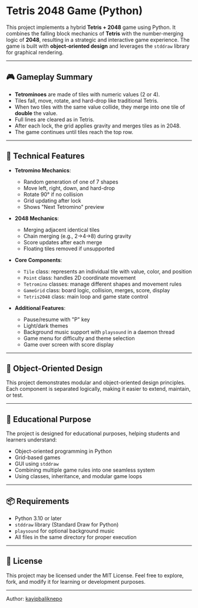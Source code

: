 # Tetris 2048 Game (Python)

This project implements a hybrid **Tetris + 2048** game using Python. It combines the falling block mechanics of **Tetris** with the number-merging logic of **2048**, resulting in a strategic and interactive game experience. The game is built with **object-oriented design** and leverages the `stddraw` library for graphical rendering.

---

## 🎮 Gameplay Summary

- **Tetrominoes** are made of tiles with numeric values (2 or 4).
- Tiles fall, move, rotate, and hard-drop like traditional Tetris.
- When two tiles with the same value collide, they merge into one tile of **double** the value.
- Full lines are cleared as in Tetris.
- After each lock, the grid applies gravity and merges tiles as in 2048.
- The game continues until tiles reach the top row.

---

## 🔧 Technical Features

- **Tetromino Mechanics**:
  - Random generation of one of 7 shapes
  - Move left, right, down, and hard-drop
  - Rotate 90° if no collision
  - Grid updating after lock
  - Shows "Next Tetromino" preview

- **2048 Mechanics**:
  - Merging adjacent identical tiles
  - Chain merging (e.g., 2→4→8) during gravity
  - Score updates after each merge
  - Floating tiles removed if unsupported

- **Core Components**:
  - `Tile` class: represents an individual tile with value, color, and position
  - `Point` class: handles 2D coordinate movement
  - `Tetromino` classes: manage different shapes and movement rules
  - `GameGrid` class: board logic, collision, merges, score, display
  - `Tetris2048` class: main loop and game state control

- **Additional Features**:
  - Pause/resume with "P" key
  - Light/dark themes
  - Background music support with `playsound` in a daemon thread
  - Game menu for difficulty and theme selection
  - Game over screen with score display

---

## 🧱 Object-Oriented Design

This project demonstrates modular and object-oriented design principles. Each component is separated logically, making it easier to extend, maintain, or test.

---

## 🧪 Educational Purpose

The project is designed for educational purposes, helping students and learners understand:

- Object-oriented programming in Python
- Grid-based games
- GUI using `stddraw`
- Combining multiple game rules into one seamless system
- Using classes, inheritance, and modular game loops

---

## 📦 Requirements

- Python 3.10 or later
- `stddraw` library (Standard Draw for Python)
- `playsound` for optional background music
- All files in the same directory for proper execution

---

## 📜 License

This project may be licensed under the MIT License. Feel free to explore, fork, and modify it for learning or development purposes.

---

Author: [kayipbaliknepo](https://github.com/kayipbaliknepo)
